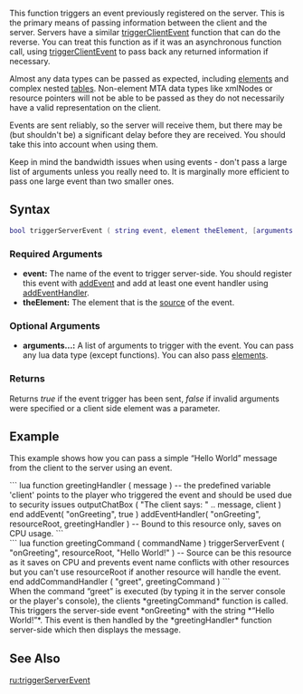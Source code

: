 This function triggers an event previously registered on the server. This is the primary means of passing information between the client and the server. Servers have a similar [triggerClientEvent](/docs/triggerclientevent.md "wikilink") function that can do the reverse. You can treat this function as if it was an asynchronous function call, using [triggerClientEvent](/docs/triggerclientevent.md "wikilink") to pass back any returned information if necessary.

Almost any data types can be passed as expected, including [elements](/docs/element.md "wikilink") and complex nested [tables](/docs/table.md "wikilink"). Non-element MTA data types like xmlNodes or resource pointers will not be able to be passed as they do not necessarily have a valid representation on the client.

Events are sent reliably, so the server will receive them, but there may be (but shouldn't be) a significant delay before they are received. You should take this into account when using them.

Keep in mind the bandwidth issues when using events - don't pass a large list of arguments unless you really need to. It is marginally more efficient to pass one large event than two smaller ones.

Syntax
------

``` lua
bool triggerServerEvent ( string event, element theElement, [arguments...] )
```

### Required Arguments

-   **event:** The name of the event to trigger server-side. You should register this event with [addEvent](/docs/addevent.md "wikilink") and add at least one event handler using [addEventHandler](/docs/addeventhandler.md "wikilink").
-   **theElement:** The element that is the [source](/docs/event_system#event_handlers.md "wikilink") of the event.

### Optional Arguments

-   **arguments...:** A list of arguments to trigger with the event. You can pass any lua data type (except functions). You can also pass [elements](/docs/element.md "wikilink").

### Returns

Returns *true* if the event trigger has been sent, *false* if invalid arguments were specified or a client side element was a parameter.

Example
-------

This example shows how you can pass a simple “Hello World” message from the client to the server using an event.

<section name="Server" class="server" show="true">
``` lua
function greetingHandler ( message )
    -- the predefined variable 'client' points to the player who triggered the event and should be used due to security issues   
    outputChatBox ( "The client says: " .. message, client )
end
addEvent( "onGreeting", true )
addEventHandler( "onGreeting", resourceRoot, greetingHandler ) -- Bound to this resource only, saves on CPU usage.
```

</section>
<section name="Client" class="client" show="true">
``` lua
function greetingCommand ( commandName )
    triggerServerEvent ( "onGreeting", resourceRoot, "Hello World!" )
    -- Source can be this resource as it saves on CPU and prevents event name conflicts with other resources but you can't use resourceRoot if another resource will handle the event.
end
addCommandHandler ( "greet", greetingCommand )
```

</section>
When the command “greet” is executed (by typing it in the server console or the player's console), the clients *greetingCommand* function is called. This triggers the server-side event *onGreeting* with the string *“Hello World!”*. This event is then handled by the *greetingHandler* function server-side which then displays the message.

See Also
--------

[ru:triggerServerEvent](/docs/ru:triggerserverevent.md "wikilink")
